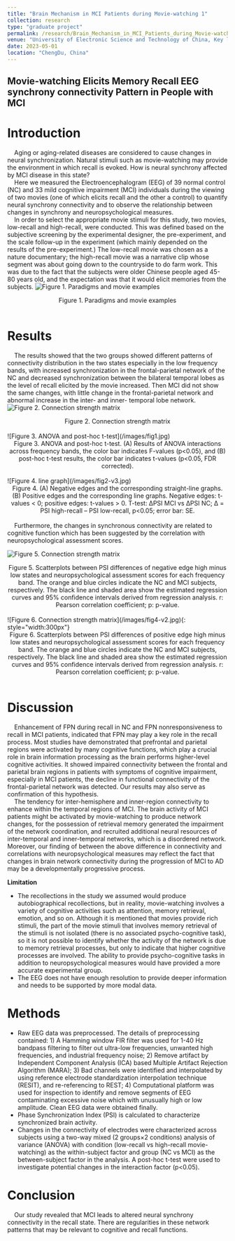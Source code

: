 ```yaml
---
title: "Brain Mechanism in MCI Patients during Movie-watching 1"
collection: research
type: "graduate project"
permalink: /research/Brain_Mechanism_in_MCI_Patients_during_Movie-watching_1
venue: "University of Electronic Science and Technology of China, Key laboratory for Neuroinformation of Ministry of Education"
date: 2023-05-01
location: "ChengDu, China"
---
```


Movie-watching Elicits Memory Recall EEG synchrony connectivity Pattern in People with MCI
------

Introduction
======
&nbsp;&nbsp;&nbsp;&nbsp;Aging or aging-related diseases are considered to cause changes in neural synchronization. Natural stimuli such as movie-watching may provide the environment in which recall is evoked. How is neural synchrony affected by MCI disease in this state? <br>
&nbsp;&nbsp;&nbsp;&nbsp;Here we measured the Electroencephalogram (EEG) of 39 normal control (NC) and 33 mild cognitive impairment (MCI) individuals during the viewing of two movies (one of which elicits recall and the other a control) to quantify neural synchrony connectivity and to observe the relationship between changes in synchrony and neuropsychological measures. <br>
&nbsp;&nbsp;&nbsp;&nbsp;In order to select the appropriate movie stimuli for this study, two movies, low-recall and high-recall, were conducted. This was defined based on the subjective screening by the experimental designer, the pre-experiment, and the scale follow-up in the experiment (which mainly depended on the results of the pre-experiment.) The low-recall movie was chosen as a nature documentary; the high-recall movie was a narrative clip whose segment was about going down to the countryside to do farm work. This was due to the fact that the subjects were older Chinese people aged 45-80 years old, and the expectation was that it would elicit memories from the subjects.
![Figure 1. Paradigms and movie examples](/images/peradigms.jpg)
<div style="text-align: center;">
  Figure 1. Paradigms and movie examples
</div>
<br>

Results
======
&nbsp;&nbsp;&nbsp;&nbsp;The results showed that the two groups showed different patterns of connectivity distribution in the two states especially in the low frequency bands, with increased synchronization in the frontal-parietal network of the NC and decreased synchronization between the bilateral temporal lobes as the level of recall elicited by the movie increased. Then MCI did not show the same changes, with little change in the frontal-parietal network and abnormal increase in the inter- and inner- temporal lobe network.
<br>
![Figure 2. Connection strength matrix](/images/single.jpg)
<div style="text-align: center;">
  Figure 2. Connection strength matrix
</div>
<br>
![Figure 3. ANOVA and post-hoc t-test](/images/fig1.jpg)
<div style="text-align: center;">
  Figure 3. ANOVA and post-hoc t-test. (A) Results of ANOVA interactions across frequency bands, the color bar indicates F-values (p<0.05), and (B) post-hoc t-test results, the color bar indicates t-values (p<0.05, FDR corrected).
</div>
<br>
![Figure 4. line graph](/images/fig2-v3.jpg)
<div style="text-align: center;">
  Figure 4. (A) Negative edges and the corresponding straight-line graphs. (B) Positive edges and the corresponding line graphs. Negative edges: t-values < 0; positive edges: t-values > 0. T-test: ΔPSI MCI vs ΔPSI NC; Δ = PSI high-recall – PSI low-recall, p<0.05; error bar: SE.
</div>
<br>
&nbsp;&nbsp;&nbsp;&nbsp;Furthermore, the changes in synchronous connectivity are related to cognitive function which has been suggested by the correlation with neuropsychological assessment scores.
<br>
    
![Figure 5. Connection strength matrix](/images/fig3-v2.jpg)
<div style="text-align: center;">
  Figure 5. Scatterplots between PSI differences of negative edge high minus low states and neuropsychological assessment scores for each frequency band. The orange and blue circles indicate the NC and MCI subjects, respectively. The black line and shaded area show the estimated regression curves and 95% confidence intervals derived from regression analysis. r: Pearson correlation coefficient; p: p-value.
</div>
<br>
![Figure 6. Connection strength matrix](/images/fig4-v2.jpg){: style="width:300px"}
<div style="text-align: center;">
  Figure 6. Scatterplots between PSI differences of positive edge high minus low states and neuropsychological assessment scores for each frequency band. The orange and blue circles indicate the NC and MCI subjects, respectively. The black line and shaded area show the estimated regression curves and 95% confidence intervals derived from regression analysis. r: Pearson correlation coefficient; p: p-value.
</div>
<br>

Discussion
======
&nbsp;&nbsp;&nbsp;&nbsp;Enhancement of FPN during recall in NC and FPN nonresponsiveness to recall in MCI patients, indicated that FPN may play a key role in the recall process. Most studies have demonstrated that prefrontal and parietal regions were activated by many cognitive functions, which play a crucial role in brain information processing as the brain performs higher-level cognitive activities. It showed impaired connectivity between the frontal and parietal brain regions in patients with symptoms of cognitive impairment, especially in MCI patients, the decline in functional connectivity of the frontal-parietal network was detected. Our results may also serve as confirmation of this hypothesis. <br>
&nbsp;&nbsp;&nbsp;&nbsp;The tendency for inter-hemisphere and inner-region connectivity to enhance within the temporal regions of MCI. The brain activity of MCI patients might be activated by movie-watching to produce network changes, for the possession of retrieval memory generated the impairment of the network coordination, and recruited additional neural resources of inter-temporal and inner-temporal networks, which is a disordered network. <br>
Moreover, our finding of between the above difference in connectivity and correlations with neuropsychological measures may reflect the fact that changes in brain network connectivity during the progression of MCI to AD may be a developmentally progressive process.

**Limitation**

- The recollections in the study we assumed would produce autobiographical recollections, but in reality, movie-watching involves a variety of cognitive activities such as attention, memory retrieval, emotion, and so on. Although it is mentioned that movies provide rich stimuli, the part of the movie stimuli that involves memory retrieval of the stimuli is not isolated (there is no associated psycho-cognitive task), so it is not possible to identify whether the activity of the network is due to memory retrieval processes, but only to indicate that higher cognitive processes are involved. The ability to provide psycho-cognitive tasks in addition to neuropsychological measures would have provided a more accurate experimental group. <br>
- The EEG does not have enough resolution to provide deeper information and needs to be supported by more modal data. <br>

Methods
======
- Raw EEG data was preprocessed. The details of preprocessing contained: 1) A Hamming window FIR filter was used for 1-40 Hz bandpass filtering to filter out ultra-low frequencies, unwanted high frequencies, and industrial frequency noise; 2) Remove artifact by Independent Component Analysis (ICA) based Multiple Artifact Rejection Algorithm (MARA); 3) Bad channels were identified and interpolated by using reference electrode standardization interpolation technique (RESIT), and re-referencing to REST; 4) Computational platform was used for inspection to identify and remove segments of EEG contaminating excessive noise which with unusually high or low amplitude. Clean EEG data were obtained finally. <br>
- Phase Synchronization Index (PSI) is calculated to characterize synchronized brain activity. <br>
- Changes in the connectivity of electrodes were characterized across subjects using a two-way mixed (2 groups×2 conditions) analysis of variance (ANOVA) with condition (low-recall vs high-recall movie-watching) as the within-subject factor and group (NC vs MCI) as the between-subject factor in the analysis. A post-hoc t-test were used to investigate potential changes in the interaction factor (p<0.05).

Conclusion
======
&nbsp;&nbsp;&nbsp;&nbsp;Our study revealed that MCI leads to altered neural synchrony connectivity in the recall state. There are regularities in these network patterns that may be relevant to cognitive and recall functions.
